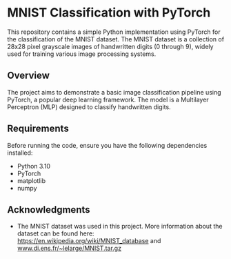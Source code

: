 # MNIST Classification with PyTorch

This repository contains a simple Python implementation using PyTorch for the classification of the MNIST dataset. The MNIST dataset is a collection of 28x28 pixel grayscale images of handwritten digits (0 through 9), widely used for training various image processing systems.

## Overview

The project aims to demonstrate a basic image classification pipeline using PyTorch, a popular deep learning framework. The model is a Multilayer Perceptron (MLP) designed to classify handwritten digits.

## Requirements

Before running the code, ensure you have the following dependencies installed:

- Python 3.10
- PyTorch
- matplotlib
- numpy

## Acknowledgments
 - The MNIST dataset was used in this project. More information about the dataset can be found here: https://en.wikipedia.org/wiki/MNIST_database and www.di.ens.fr/~lelarge/MNIST.tar.gz
